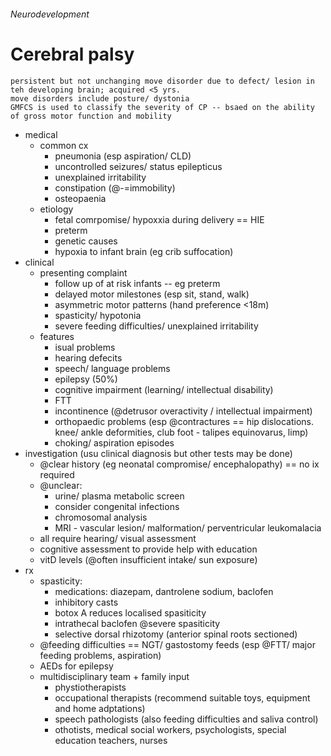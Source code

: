 ###### Neurodevelopment


# Cerebral palsy
    persistent but not unchanging move disorder due to defect/ lesion in teh developing brain; acquired <5 yrs. 
    move disorders include posture/ dystonia
    GMFCS is used to classify the severity of CP -- bsaed on the ability of gross motor function and mobility

- medical
    + common cx
        * pneumonia (esp aspiration/ CLD)
        * uncontrolled seizures/ status epilepticus
        * unexplained irritability
        * constipation (@-=immobility)
        * osteopaenia
    + etiology 
        * fetal comrpomise/ hypoxxia during delivery == HIE
        * preterm
        * genetic causes
        * hypoxia to infant brain (eg crib suffocation)
- clinical
    + presenting complaint
        * follow up of at risk infants -- eg preterm 
        * delayed motor milestones (esp sit, stand, walk)
        * asymmetric motor patterns (hand preference <18m)
        * spasticity/ hypotonia
        * severe feeding difficulties/ unexplained irritability
    + features
        * isual problems
        * hearing defecits
        * speech/ language problems
        * epilepsy (50%)
        * cognitive impairment (learning/ intellectual disability)
        * FTT
        * incontinence (@detrusor overactivity / intellectual impairment)
        * orthopaedic problems (esp @contractures == hip dislocations. knee/ ankle deformities, club foot - talipes equinovarus, limp)
        * choking/ aspiration episodes
- investigation (usu clinical diagnosis but other tests may be done)
    + @clear history (eg neonatal compromise/ encephalopathy) == no ix required
    + @unclear:
        * urine/ plasma metabolic screen
        * consider congenital infections
        * chromosomal analysis
        * MRI - vascular lesion/ malformation/ perventricular leukomalacia
    + all require hearing/ visual assessment
    + cognitive assessment to provide help with education
    + vitD levels (@often insufficient intake/ sun exposure)
- rx
    + spasticity:
        * medications: diazepam, dantrolene sodium, baclofen
        * inhibitory casts
        * botox A reduces localised spasiticity
        * intrathecal baclofen @severe spasiticity
        * selective dorsal rhizotomy (anterior spinal roots sectioned)
    + @feeding difficulties == NGT/ gastostomy feeds (esp @FTT/ major feeding problems, aspiration)
    + AEDs for epilepsy
    + multidisciplinary team + family input
        * phystiotherapists
        * occupational therapists (recommend suitable toys, equipment and home adptations)
        * speech pathologists (also feeding difficulties and saliva control)
        * othotists, medical social workers, psychologists, special education teachers, nurses